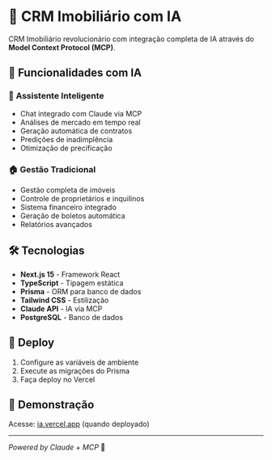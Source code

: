 # 🤖 CRM Imobiliário com IA

CRM Imobiliário revolucionário com integração completa de IA através do **Model Context Protocol (MCP)**.

## 🚀 Funcionalidades com IA

### 💬 **Assistente Inteligente**
- Chat integrado com Claude via MCP
- Análises de mercado em tempo real
- Geração automática de contratos
- Predições de inadimplência
- Otimização de precificação

### 🏠 **Gestão Tradicional**
- Gestão completa de imóveis
- Controle de proprietários e inquilinos
- Sistema financeiro integrado
- Geração de boletos automática
- Relatórios avançados

## 🛠️ Tecnologias

- **Next.js 15** - Framework React
- **TypeScript** - Tipagem estática
- **Prisma** - ORM para banco de dados
- **Tailwind CSS** - Estilização
- **Claude API** - IA via MCP
- **PostgreSQL** - Banco de dados

## 🔧 Deploy

1. Configure as variáveis de ambiente
2. Execute as migrações do Prisma
3. Faça deploy no Vercel

## 📱 Demonstração

Acesse: [ia.vercel.app](https://ia.vercel.app) (quando deployado)

---
*Powered by Claude + MCP* 🤖